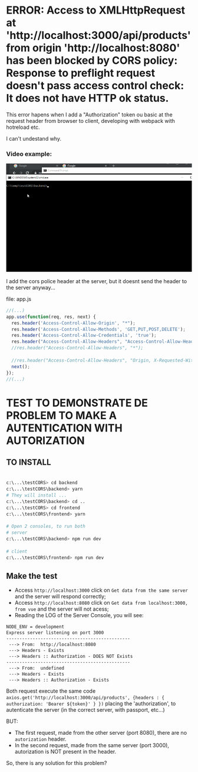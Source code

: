# ERROR: Access to XMLHttpRequest at 'http://localhost:3000/api/products' from origin 'http://localhost:8080' has been blocked by CORS policy: Response to preflight request doesn't pass access control check: It does not have HTTP ok status.

This error hapens when I add a "Authorization" token ou basic at the request header from browser to client, developing with webpack with hotreload etc.  

I can't undestand why.

### Video example:

![](testCors.gif)

I add the cors police header at the server, but it doesnt send the header to the server anyway...

file: app.js
```javascript 
//(...)
app.use(function(req, res, next) {
  res.header('Access-Control-Allow-Origin', "*");
  res.header('Access-Control-Allow-Methods', 'GET,PUT,POST,DELETE');
  res.header('Access-Control-Allow-Credentials', 'true');
  res.header("Access-Control-Allow-Headers", "Access-Control-Allow-Headers, access-control-request-headers, Origin, Accept, X-Requested-With, Content-Type, Access-Control-Request-Method, Access-Control-Request-Headers, authorization, Access-Control-Allow-Credentials, X-Auth-Token, X-Accept-Charset,X-Accept");
  //res.header("Access-Control-Allow-Headers", "*");
  
  //res.header("Access-Control-Allow-Headers", "Origin, X-Requested-With, Content-Type, Accept");
  next();
});
//(...)
```

# TEST TO DEMONSTRATE DE PROBLEM TO MAKE A AUTENTICATION WITH AUTORIZATION

## TO INSTALL

```bash

c:\...\testCORS> cd backend
c:\...\testCORS\backend> yarn
# They will install ...
c:\...\testCORS\backend> cd ..
c:\...\testCORS> cd frontend
c:\...\testCORS\frontend> yarn

# Open 2 consoles, to run both
# server
c:\...\testCORS\backend> npm run dev

# client
c:\...\testCORS\frontend> npm run dev

```

## Make the test

- Access `http://localhost:3000` click on `Get data from the same server` and the server will respond correctly;
- Access `http://localhost:8080` click on `Get data from localhost:3000, from vue` and the server will not acess;
- Reading the LOG of the Server Console, you will see:

```
NODE_ENV = development
Express server listening on port 3000
-----------------------------------------------
 ---> From:  http://localhost:8080
 ---> Headers - Exists
 ---> Headers :: Authorization - DOES NOT Exists
-----------------------------------------------
 ---> From:  undefined
 ---> Headers - Exists
 ---> Headers :: Authorization - Exists
```

Both request execute the same code `axios.get('http://localhost:3000/api/products', {headers : { authorization: 'Bearer ${token}' } })` placing the 'authorization', to autenticate the server (in the correct server, with passport, etc...)

BUT:

- The first request, made from the other server (port 8080), there are no `autorization` header.   
- In the second request, made from the same server (port 3000), autorization is NOT present in the header.

So, there is any solution for this problem?

